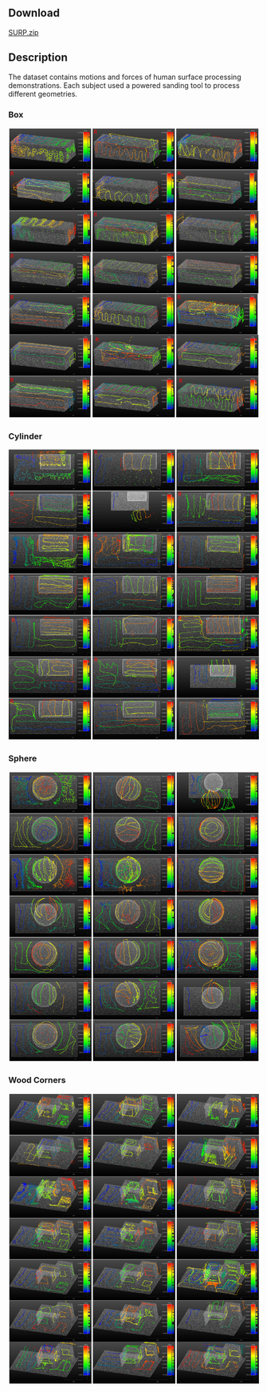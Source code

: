 ## Download

[SURP.zip](https://drive.google.com/file/d/1F2BPqj5yzMdlJAspF0CFfito1ppZS9hQ/view?usp=sharing)

## Description

The dataset contains motions and forces of human surface processing demonstrations.
Each subject used a powered sanding tool to process different geometries.

### Box

![box](images/box-all.png)


### Cylinder

![cylinder](images/cylinder-all.png)


### Sphere

![sphere](images/sphere-all.png)


### Wood Corners

![wood corners](images/wood-all.png)


